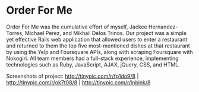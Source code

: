 # Order For Me
Order For Me was the cumulative effort of myself, Jackee Hernandez-Torres, Michael Perez, and Mikhail Delos Trinos. Our project was a simple yet effective Rails web application that allowed users to enter a restaurant and returned to them the top five most-mentioned dishes at that restaurant by using the Yelp and Foursquare APIs, along with scraping Foursquare with Nokogiri. All team members had a full-stack experience, implementing technologies such as Ruby, JavaScript, AJAX, jQuery, CSS, and HTML.

Screenshots of project: http://tinypic.com/r/fp1do9/8 | http://tinypic.com/r/ok7t08/8 | http://tinypic.com/r/inbink/8
